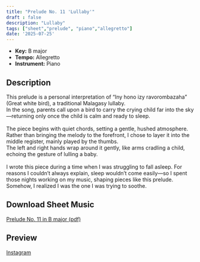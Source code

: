 ```yaml
---
title: "Prelude No. 11 'Lullaby'"
draft : false
description: "Lullaby"
tags: ["sheet","prelude", "piano","allegretto"]
date: '2025-07-25'
---
```


- **Key:** B major
- **Tempo:** Allegretto 
- **Instrument:** Piano

<!--more-->
## Description

This prelude is a personal interpretation of “Iny hono izy ravorombazaha” (Great white bird), a traditional Malagasy lullaby. <br>
In the song, parents call upon a bird to carry the crying child far into the sky—returning only once the child is calm and ready to sleep.<br>
<br>
The piece begins with quiet chords, setting a gentle, hushed atmosphere. <br>
Rather than bringing the melody to the forefront, I chose to layer it into the middle register, mainly played by the thumbs. <br>
The left and right hands wrap around it gently, like arms cradling a child, echoing the gesture of lulling a baby. <br>
<br>
I wrote this piece during a time when I was struggling to fall asleep. For reasons I couldn’t always explain, sleep wouldn’t come easily—so I spent those nights working on my music, shaping pieces like this prelude. Somehow, I realized I was the one I was trying to soothe.

 ## Download Sheet Music

[Prelude No. 11 in B major (pdf)](/pdf/Prelude%20No.11%20in%20Bmajor.pdf)

 ## Preview 
 
[Instagram](https://www.instagram.com/p/DMk1Y3RisYC/)